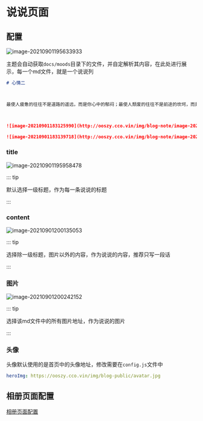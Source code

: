 # 说说页面

## 配置

![image-20210901195633933](http://ooszy.cco.vin/img/blog-note/image-20210901195633933.png?x-oss-process=style/pictureProcess1)



主题会自动获取`docs/moods`目录下的文件，并自定解析其内容，在此处进行展示，每一个md文件，就是一个说说列

```md
# 心情二



最使人疲惫的往往不是道路的遥远，而是你心中的郁闷；最使人颓废的往往不是前途的坎坷，而是你自信的丧失；最使人痛苦的往往不是生活的不幸，而是你希望的破灭；最使人绝望的往往不是挫折的打击，而是你心灵的死亡；所以我们凡事要看淡些，心放开一点，一切都会慢慢变好的。



![image-20210901183125990](http://ooszy.cco.vin/img/blog-note/image-20210901183125990.png?x-oss-process=style/pictureProcess1)

![image-20210901183139718](http://ooszy.cco.vin/img/blog-note/image-20210901183139718.png?x-oss-process=style/pictureProcess1)
```





### **title**

![image-20210901195958478](http://ooszy.cco.vin/img/blog-note/image-20210901195958478.png?x-oss-process=style/pictureProcess1)



::: tip

默认选择一级标题，作为每一条说说的标题

:::

### **content**

![image-20210901200135053](http://ooszy.cco.vin/img/blog-note/image-20210901200135053.png?x-oss-process=style/pictureProcess1)

::: tip

选择除一级标题，图片以外的内容，作为说说的内容，推荐只写一段话

:::



### **图片**

![image-20210901200242152](http://ooszy.cco.vin/img/blog-note/image-20210901200242152.png?x-oss-process=style/pictureProcess1)

::: tip

选择该md文件中的所有图片地址，作为说说的图片

:::



### 头像

头像默认使用的是首页中的头像地址，修改需要在`config.js`文件中

```yaml
heroImg: https://ooszy.cco.vin/img/blog-public/avatar.jpg
```



## 相册页面配置

[相册页面配置](photo.md)

